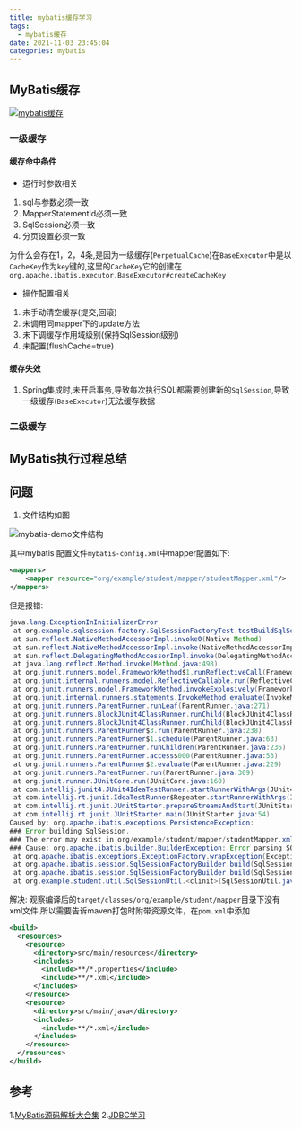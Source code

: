 ```yaml
---
title: mybatis缓存学习
tags:
  - mybatis缓存
date: 2021-11-03 23:45:04
categories: mybatis
---
```


## MyBatis缓存

[![mybatis缓存](/assets/images/mybatis/mybatis-study/mybatis缓存.png)](/assets/drawio/mybatis/mybatis-study/mybatis缓存.drawio)

### 一级缓存

#### 缓存命中条件

- 运行时参数相关
1. sql与参数必须一致
2. MapperStatementId必须一致
3. SqlSession必须一致
4. 分页设置必须一致

为什么会存在1，2，4条,是因为一级缓存(`PerpetualCache`)在`BaseExecutor`中是以`CacheKey`作为`key`键的,这里的`CacheKey`它的创建在`org.apache.ibatis.executor.BaseExecutor#createCacheKey`

- 操作配置相关

1. 未手动清空缓存(提交,回滚)
2. 未调用同mapper下的update方法
3. 未下调缓存作用域级别(保持SqlSession级别)
4. 未配置(flushCache=true)

#### 缓存失效

1. Spring集成时,未开启事务,导致每次执行SQL都需要创建新的`SqlSession`,导致一级缓存(`BaseExecutor`)无法缓存数据

### 二级缓存

## MyBatis执行过程总结

## 问题

1. 文件结构如图

![mybatis-demo文件结构](/assets/images/mybatis/demo-folder-struct.png)

其中mybatis 配置文件`mybatis-config.xml`中mapper配置如下:

```xml
<mappers>
    <mapper resource="org/example/student/mapper/studentMapper.xml"/>
</mappers>
```

但是报错:

```java
java.lang.ExceptionInInitializerError
 at org.example.sqlsession.factory.SqlSessionFactoryTest.testBuildSqlSessionFactory(SqlSessionFactoryTest.java:12)
 at sun.reflect.NativeMethodAccessorImpl.invoke0(Native Method)
 at sun.reflect.NativeMethodAccessorImpl.invoke(NativeMethodAccessorImpl.java:62)
 at sun.reflect.DelegatingMethodAccessorImpl.invoke(DelegatingMethodAccessorImpl.java:43)
 at java.lang.reflect.Method.invoke(Method.java:498)
 at org.junit.runners.model.FrameworkMethod$1.runReflectiveCall(FrameworkMethod.java:47)
 at org.junit.internal.runners.model.ReflectiveCallable.run(ReflectiveCallable.java:12)
 at org.junit.runners.model.FrameworkMethod.invokeExplosively(FrameworkMethod.java:44)
 at org.junit.internal.runners.statements.InvokeMethod.evaluate(InvokeMethod.java:17)
 at org.junit.runners.ParentRunner.runLeaf(ParentRunner.java:271)
 at org.junit.runners.BlockJUnit4ClassRunner.runChild(BlockJUnit4ClassRunner.java:70)
 at org.junit.runners.BlockJUnit4ClassRunner.runChild(BlockJUnit4ClassRunner.java:50)
 at org.junit.runners.ParentRunner$3.run(ParentRunner.java:238)
 at org.junit.runners.ParentRunner$1.schedule(ParentRunner.java:63)
 at org.junit.runners.ParentRunner.runChildren(ParentRunner.java:236)
 at org.junit.runners.ParentRunner.access$000(ParentRunner.java:53)
 at org.junit.runners.ParentRunner$2.evaluate(ParentRunner.java:229)
 at org.junit.runners.ParentRunner.run(ParentRunner.java:309)
 at org.junit.runner.JUnitCore.run(JUnitCore.java:160)
 at com.intellij.junit4.JUnit4IdeaTestRunner.startRunnerWithArgs(JUnit4IdeaTestRunner.java:69)
 at com.intellij.rt.junit.IdeaTestRunner$Repeater.startRunnerWithArgs(IdeaTestRunner.java:33)
 at com.intellij.rt.junit.JUnitStarter.prepareStreamsAndStart(JUnitStarter.java:221)
 at com.intellij.rt.junit.JUnitStarter.main(JUnitStarter.java:54)
Caused by: org.apache.ibatis.exceptions.PersistenceException: 
### Error building SqlSession.
### The error may exist in org/example/student/mapper/studentMapper.xml
### Cause: org.apache.ibatis.builder.BuilderException: Error parsing SQL Mapper Configuration. Cause: java.io.IOException: Could not find resource org/example/student/mapper/studentMapper.xml
 at org.apache.ibatis.exceptions.ExceptionFactory.wrapException(ExceptionFactory.java:30)
 at org.apache.ibatis.session.SqlSessionFactoryBuilder.build(SqlSessionFactoryBuilder.java:80)
 at org.apache.ibatis.session.SqlSessionFactoryBuilder.build(SqlSessionFactoryBuilder.java:64)
 at org.example.student.util.SqlSessionUtil.<clinit>(SqlSessionUtil.java:22)
```

解决:
观察编译后的`target/classes/org/example/student/mapper`目录下没有xml文件,所以需要告诉maven打包时附带资源文件，在`pom.xml`中添加

```xml
<build>
  <resources>
    <resource>
      <directory>src/main/resources</directory>
      <includes>
        <include>**/*.properties</include>
        <include>**/*.xml</include>
      </includes>
    </resource>
    <resource>
      <directory>src/main/java</directory>
      <includes>
        <include>**/*.xml</include>
      </includes>
    </resource>
  </resources>
</build>
```

## 参考

1.[MyBatis源码解析大合集](https://www.bilibili.com/video/BV1Tp4y1X7FM)
2.[JDBC学习](/2021/10/01/jdbc/jdbc-study)
